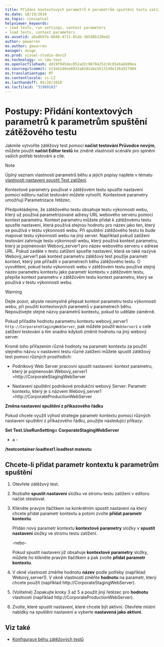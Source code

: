 ```yaml
---
title: Přidání kontextových parametrů k parametrům spuštění testu zatížení v sadě Visual Studio
ms.date: 10/19/2016
ms.topic: conceptual
helpviewer_keywords:
- load tests, run settings, context parameters
- load tests, context parameters
ms.assetid: a8a0b97e-8040-4711-85ab-36548b130ed2
author: gewarren
ms.author: gewarren
manager: douge
ms.prod: visual-studio-dev15
ms.technology: vs-ide-test
ms.openlocfilehash: dd19f945dec052ad2c90784252c0c85eba6889ea
ms.sourcegitcommit: e13e61ddea6032a8282abe16131d9e136a927984
ms.translationtype: MT
ms.contentlocale: cs-CZ
ms.lasthandoff: 04/26/2018
ms.locfileid: "31969103"
---
```

# <a name="how-to-add-context-parameters-to-a-load-test-run-setting"></a>Postupy: Přidání kontextových parametrů k parametrům spuštění zátěžového testu

Jakmile vytvoříte zátěžový test pomocí **načíst testování Průvodce novým**, můžete použít **načíst Editor testů** ke změně vlastností scénáře pro splnění vašich potřeb testování a cíle.

> [!NOTE]
> Úplný seznam vlastností parametrů běhu a jejich popisy najdete v tématu [vlastnosti nastavení spustit Test zatížení](../test/load-test-run-settings-properties.md).

Kontextové parametry používat v zátěžovém testu spusťte nastavení pomocí editoru načíst testování můžete vytvořit. Kontextové parametry umožňují Parametrizace řetězec.

Předpokládejme, že zátěžového testu obsahuje testu výkonnosti webu, který už používá parametrizované adresy URL webového serveru pomocí kontext parametru. Kontext parametru můžete přidat k zátěžovému testu spusťte nastavení, která používá stejnou hodnotu pro název jako ten, který se používá v testu výkonnosti webu. Při spuštění zátěžového testu to bude mapovat testu výkonnosti webu na jiný server. Například pokud zatížení testování zahrnuje testu výkonnosti webu, který používá kontext parametru, který je pojmenován Webový_server1 pro název webového serveru v adrese URL. Pokud zadáte v testu zatížení spusťte nastavení, která se také nazývá Webový_server1 pak kontext parametru zátěžový test použije parametr kontext, který jste přiřadili v parametrech běhu zátěžového testu. O vysvětlení, pokud testu výkonnosti webu v zátěžovém testu používá stejný název parametru kontextu jako parametr kontextu v zátěžovém testu, přepíše kontext parametru v zátěžovém testu kontext parametru, který se používá v testu výkonnosti webu.

> [!WARNING]
> Dejte pozor, abyste neúmyslně přepsat kontext parametru testu výkonnosti webu, při použití kontextových parametrů v parametrech běhu. Nepoužívejte stejné názvy parametrů kontextu, pokud to uděláte záměrně.

Pokud přiřadíte hodnotu parametru kontextu webový_server1 `http://CorporateStagingWebServer`, pak můžete použít `WebServer1` v celé zatížení testování a tím snadno kdykoli změnit hodnotu na jiný webový server.

Kromě toho přiřazením různé hodnoty na parametr kontextu za použití stejného názvu v nastavení testu různé zatížení můžete spustit zátěžový test pomocí různých prostředích:

-   Podnikový Web Server pracovní spustit nastavení: kontext parametru, který je pojmenován Webový_server1 =http://CorporateStagingWebServer

-   Nastavení spuštění podnikové produkční webový Server: Parametr kontextu, který je s názvem Webový_server1 =http://CorporateProductionWebServer

 **Změna nastavení spuštění z příkazového řádku**

 Pokud chcete využít výhod strategie parametr kontextu pomocí různých nastavení spuštění z příkazového řádku, použijte následující příkazy:

 **Set Test.UseRunSetting= CorporateStagingWebServer**

 - a -

 **/testcontainer:loadtest1.loadtest mstestu**

## <a name="to-add-a-context-parameter-to-a-run-setting"></a>Chcete-li přidat parametr kontextu k parametrům spuštění

1.  Otevřete zátěžový test.

2.  Rozbalte **spustit nastavení** složku ve stromu testu zatížení v editoru načíst otestovat.

3.  Klikněte pravým tlačítkem na konkrétním spustit nastavení na který chcete přidat parametr kontextu a potom zvolte **přidat parametr kontextu**.

     Přidán nový parametr kontextu **kontextové parametry** složky v **spustit nastavení** složky ve stromu testu zatížení.

     -nebo-

     Pokud spustit nastavení již obsahuje **kontextové parametry** složky, můžete ho klikněte pravým tlačítkem a pak zvolte **přidat parametr kontextu**.

4.  V okně vlastností změňte hodnotu **název** podle potřeby (například Webový_server1). V okně vlastností změňte **hodnotu** na parametr, který chcete použít (například http://CorporateStagingWebServer).

5.  (Volitelné) Zopakujte kroky 3 až 5 a použít jiný řetězec pro **hodnotu** vlastnosti (například http://CorporateProductionWebServer).

6.  Zvolte, které spustit nastavení, které chcete být aktivní. Otevřete místní nabídky na spuštění nastavení a vyberte **nastavená jako aktivní**.

## <a name="see-also"></a>Viz také

- [Konfigurace běhu zátěžových testů](../test/configure-load-test-run-settings.md)